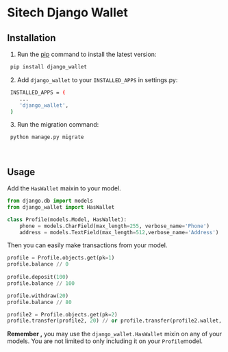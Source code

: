 
# Sitech Django Wallet


## Installation

1. Run the [pip](https://pip.pypa.io/en/stable/) command to install the latest version:
```bash
 pip install django_wallet
```

2. Add `django_wallet` to your `INSTALLED_APPS` in settings.py:
```bash
 INSTALLED_APPS = (
    ...
    'django_wallet',
 )
```
3. Run the migration command:
```bash
 python manage.py migrate
```
<br>

## Usage
Add the  `HasWallet`  maixin to your model.

```python
from django.db import models
from django_wallet import HasWallet

class Profile(models.Model, HasWallet):  
	phone = models.CharField(max_length=255, verbose_name='Phone')
	address = models.TextField(max_length=512,verbose_name='Address')
```	

Then you can easily make transactions from your model.
```python
profile = Profile.objects.get(pk=1)
profile.balance // 0
  
profile.deposit(100)
profile.balance // 100

profile.withdraw(20)
profile.balance // 80

profile2 = Profile.objects.get(pk=2)
profile.transfer(profile2, 20) // or profile.transfer(profile2.wallet, 20)

```	

**Remember ,** you may use the `django_wallet.HasWallet` mixin on any of your models. You are not limited to only including it on your `Profile`model.
